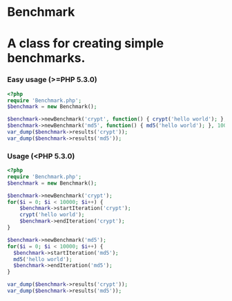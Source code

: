 Benchmark
=========

# A class for creating simple benchmarks.

### Easy usage (>=PHP 5.3.0)
```php
<?php
require 'Benchmark.php';
$benchmark = new Benchmark();

$benchmark->newBenchmark('crypt', function() { crypt('hello world'); }, 1000);
$benchmark->newBenchmark('md5', function() { md5('hello world'); }, 1000);
var_dump($benchmark->results('crypt'));
var_dump($benchmark->results('md5'));
```

### Usage (<PHP 5.3.0)
```php
<?php
require 'Benchmark.php';
$benchmark = new Benchmark();

$benchmark->newBenchmark('crypt');
for($i = 0; $i < 10000; $i++) {
	$benchmark->startIteration('crypt');
	crypt('hello world');
	$benchmark->endIteration('crypt');
}

$benchmark->newBenchmark('md5');
for($i = 0; $i < 10000; $i++) {
  $benchmark->startIteration('md5');
  md5('hello world');
  $benchmark->endIteration('md5');
}

var_dump($benchmark->results('crypt'));
var_dump($benchmark->results('md5'));
```
